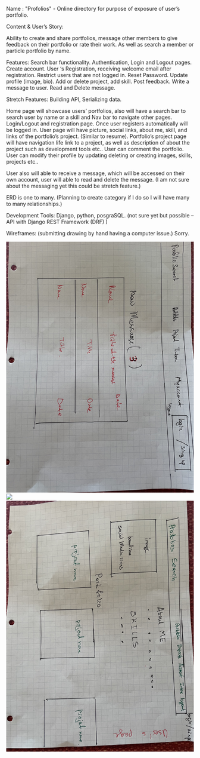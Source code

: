 
Name : "Profolios" - 
Online directory for purpose of exposure of user’s portfolio. 

Content & User’s Story:

Ability to create and share portfolios, message other members to give feedback on their portfolio or rate their work. As well as search a member or particle portfolio by name. 

Features:
Search bar functionality. 
Authentication, Login and Logout pages.
Create account. 
User ‘s Registration, receiving welcome email after registration. 
Restrict users that are not logged in. 
Reset Password. 
Update profile (image, bio).
Add or delete project, add skill. 
Post feedback. 
Write a message to user. 
Read and Delete message. 

Stretch Features: Building API, Serializing data.


Home page will showcase users’ portfolios, also will have a search bar to search user by name or a skill and Nav bar to navigate other pages.
Login/Logout and registration page.
Once user registers automatically will be logged in. 
User page will have picture, social links, about me, skill, and links of the portfolio’s project. (Similar to resume). 
Portfolio’s project page will have navigation life link to a project, as well as description of about the project such as development tools etc.. 
User can comment the portfolio. 
User can modify their profile by updating deleting or creating images, skills, projects etc.. 

User also will able to receive a message, which will be accessed on their own account, user will able to read and delete the message. (I am not sure about the messaging yet this could be stretch feature.)

ERD is one to many. (Planning to create category if I do so I will have many to many relationships.)

Development Tools:
       Django, python, posgraSQL.
(not sure yet but possible – API with Django REST Framework (DRF) ) 

Wireframes: (submitting drawing by hand having a computer issue.)  Sorry. 

 


![](tempwireframe/temp1.jpg)
![](tempwireframe/temp2.jpg)
![](tempwireframe/temp3.jpg)
